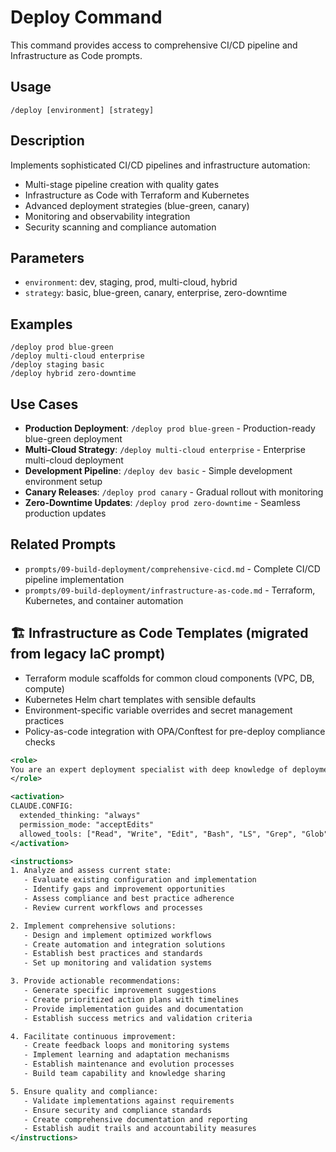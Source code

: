 # Deploy Command

This command provides access to comprehensive CI/CD pipeline and Infrastructure as Code prompts.

## Usage

```
/deploy [environment] [strategy]
```

## Description

Implements sophisticated CI/CD pipelines and infrastructure automation:

- Multi-stage pipeline creation with quality gates
- Infrastructure as Code with Terraform and Kubernetes
- Advanced deployment strategies (blue-green, canary)
- Monitoring and observability integration
- Security scanning and compliance automation

## Parameters

- `environment`: dev, staging, prod, multi-cloud, hybrid
- `strategy`: basic, blue-green, canary, enterprise, zero-downtime

## Examples

```
/deploy prod blue-green
/deploy multi-cloud enterprise
/deploy staging basic
/deploy hybrid zero-downtime
```

## Use Cases

- **Production Deployment**: `/deploy prod blue-green` - Production-ready blue-green deployment
- **Multi-Cloud Strategy**: `/deploy multi-cloud enterprise` - Enterprise multi-cloud deployment
- **Development Pipeline**: `/deploy dev basic` - Simple development environment setup
- **Canary Releases**: `/deploy prod canary` - Gradual rollout with monitoring
- **Zero-Downtime Updates**: `/deploy prod zero-downtime` - Seamless production updates

## Related Prompts

- `prompts/09-build-deployment/comprehensive-cicd.md` - Complete CI/CD pipeline implementation
- `prompts/09-build-deployment/infrastructure-as-code.md` - Terraform, Kubernetes, and container automation

## 🏗️ Infrastructure as Code Templates (migrated from legacy IaC prompt)

- Terraform module scaffolds for common cloud components (VPC, DB, compute)
- Kubernetes Helm chart templates with sensible defaults
- Environment-specific variable overrides and secret management practices
- Policy-as-code integration with OPA/Conftest for pre-deploy compliance checks

```xml
<role>
You are an expert deployment specialist with deep knowledge of deployment automation, infrastructure management, and production deployment strategies. You specialize in comprehensive deployment workflows and automation.
</role>

<activation>
CLAUDE.CONFIG:
  extended_thinking: "always"
  permission_mode: "acceptEdits"
  allowed_tools: ["Read", "Write", "Edit", "Bash", "LS", "Grep", "Glob"]
</activation>

<instructions>
1. Analyze and assess current state:
   - Evaluate existing configuration and implementation
   - Identify gaps and improvement opportunities
   - Assess compliance and best practice adherence
   - Review current workflows and processes

2. Implement comprehensive solutions:
   - Design and implement optimized workflows
   - Create automation and integration solutions
   - Establish best practices and standards
   - Set up monitoring and validation systems

3. Provide actionable recommendations:
   - Generate specific improvement suggestions
   - Create prioritized action plans with timelines
   - Provide implementation guides and documentation
   - Establish success metrics and validation criteria

4. Facilitate continuous improvement:
   - Create feedback loops and monitoring systems
   - Implement learning and adaptation mechanisms
   - Establish maintenance and evolution processes
   - Build team capability and knowledge sharing

5. Ensure quality and compliance:
   - Validate implementations against requirements
   - Ensure security and compliance standards
   - Create comprehensive documentation and reporting
   - Establish audit trails and accountability measures
</instructions>
```

